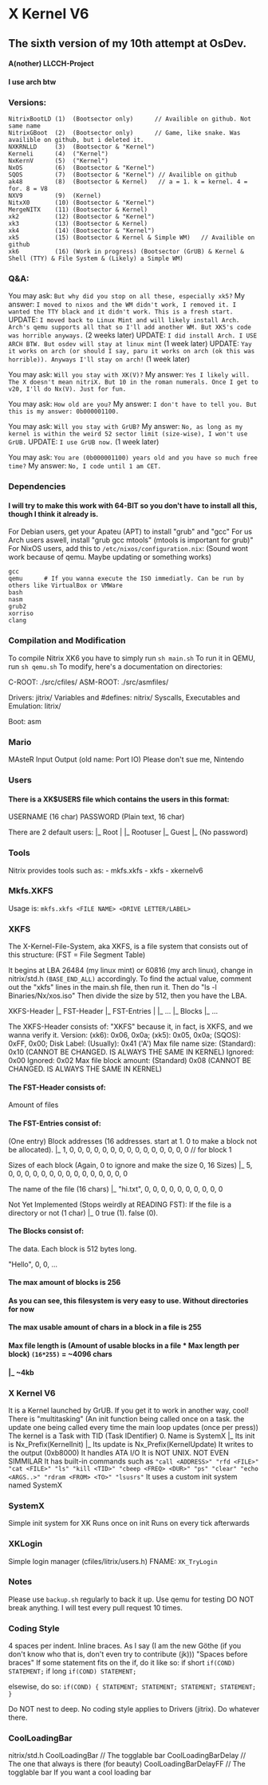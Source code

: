 # X Kernel V6
## The sixth version of my 10th attempt at OsDev.
#### A(nother) LLCCH-Project
#### I use arch btw
### Versions:
```
NitrixBootLD (1)  (Bootsector only)      // Availible on github. Not same name
NitrixGBoot  (2)  (Bootsector only)      // Game, like snake. Was availible on github, but i deleted it.
NXKRNLLD     (3)  (Bootsector & "Kernel")
Kerneli      (4)  ("Kernel")
NxKernV      (5)  ("Kernel")
NxOS         (6)  (Bootsector & "Kernel")
SQOS         (7)  (Bootsector & "Kernel") // Availible on github
ak48         (8)  (Bootsector & Kernel)   // a = 1. k = kernel. 4 = for. 8 = V8
NXV9         (9)  (Kernel)
NitxX0       (10) (Bootsector & "Kernel")
MergeNITX    (11) (Bootsector & Kernel)
xk2          (12) (Bootsector & "Kernel")
xk3          (13) (Bootsector & Kernel)
xk4          (14) (Bootsector & "Kernel")
xk5          (15) (Bootsector & Kernel & Simple WM)   // Availible on github
xk6          (16) (Work in progress) (Bootsector (GrUB) & Kernel & Shell (TTY) & File System & (Likely) a Simple WM)
```

### Q&A:
You may ask: `But why did you stop on all these, especially xk5?`
My answer: `I moved to nixos and the WM didn't work, I removed it. I wanted the TTY black and it didn't work. This is a fresh start.`
UPDATE: `I moved back to Linux Mint and will likely install Arch. Arch's qemu supports all that so I'll add another WM. But XK5's code was horrible anyways.` (2 weeks later)
UPDATE: `I did install Arch. I USE ARCH BTW. But osdev will stay at linux mint` (1 week later)
UPDATE: `Yay it works on arch (or should I say, paru it works on arch (ok this was horrible)). Anyways I'll stay on arch!` (1 week later)

You may ask: `Will you stay with XK(V)?`
My answer: `Yes I likely will. The X doesn't mean nitriX. But 10 in the roman numerals. Once I get to v20, I'll do Nx(V). Just for fun.`

You may ask: `How old are you?`
My answer: `I don't have to tell you. But this is my answer: 0b000001100.`

You may ask: `Will you stay with GrUB?`
My answer: `No, as long as my kernel is within the weird 52 sector limit (size-wise), I won't use GrUB.`
UPDATE: `I use GrUB now.` (1 week later)

You may ask: `You are (0b000001100) years old and you have so much free time?`
My answer: `No, I code until 1 am CET.`

### Dependencies
#### I will try to make this work with 64-BIT so you don't have to install all this, though I think it already is.
For Debian users, get your Apateu (APT) to install "grub" and "gcc"
For us Arch users aswell, install "grub gcc mtools" (mtools is important for grub)"
For NixOS users, add this to `/etc/nixos/configuration.nix`:
(Sound wont work because of qemu. Maybe updating or something works)
```
gcc
qemu      # If you wanna execute the ISO immediatly. Can be run by others like VirtualBox or VMWare
bash
nasm
grub2
xorriso
clang
```

### Compilation and Modification
To compile Nitrix XK6 you have to simply run `sh main.sh`
To run it in QEMU, run `sh qemu.sh`
To modify, here's a documentation on directories:

C-ROOT:    ./src/cfiles/
ASM-ROOT:  ./src/asmfiles/

Drivers:                             jitrix/
Variables and #defines:              nitrix/
Syscalls, Executables and Emulation: litrix/

Boot: asm

### Mario
MAsteR Input Output
(old name: Port IO)
Please don't sue me, Nintendo

### Users
#### There is a XK$USERS file which contains the users in this format:
USERNAME (16 char)
PASSWORD (Plain text, 16 char)

There are 2 default users:
	|_ Root
	|	|_ Rootuser
	|_ Guest
		|_ (No password)

### Tools
Nitrix provides tools such as:
	- mkfs.xkfs
	- xkfs
	- xkernelv6

### Mkfs.XKFS
Usage is: `mkfs.xkfs <FILE NAME> <DRIVE LETTER/LABEL>`

### XKFS
The X-Kernel-File-System, aka XKFS, is a file system that consists out of this structure:
(FST = File Segment Table)

It begins at LBA 26484 (my linux mint) or 60816 (my arch linux), change in nitrix/std.h `(BASE_END_ALL)` accordingly.
To find the actual value, comment out the "xkfs" lines in the main.sh file, then run it.
Then do "ls -l Binaries/Nx/xos.iso"
Then divide the size by 512, then you have the LBA.

XKFS-Header
	|_ FST-Header
	|_ FST-Entries
	|  |_ ...
	|_ Blocks
	   |_ ...

The XKFS-Header consists of:
"XKFS" because it, in fact, is XKFS, and we wanna verify it.
Version: (xk6): 0x06, 0x0a; (xk5): 0x05, 0x0a; (SQOS): 0xFF, 0x00;
Disk Label: (Usually): 0x41 ('A')
Max file name size: (Standard): 0x10 (CANNOT BE CHANGED. IS ALWAYS THE SAME IN KERNEL)
Ignored: 0x00
Ignored: 0x02
Max file block amount: (Standard) 0x08 (CANNOT BE CHANGED. IS ALWAYS THE SAME IN KERNEL)

#### The FST-Header consists of:
Amount of files

#### The FST-Entries consist of:
(One entry)
Block addresses (16 addresses. start at 1. 0 to make a block not be allocated).
	|_ 1, 0, 0, 0, 0, 0, 0, 0, 0, 0, 0, 0, 0, 0, 0, 0
		// for block 1 

Sizes of each block (Again, 0 to ignore and make the size 0, 16 Sizes)
	|_ 5, 0, 0, 0, 0, 0, 0, 0, 0, 0, 0, 0, 0, 0, 0, 0

The name of the file (16 chars)
	|_ "hi.txt", 0, 0, 0, 0, 0, 0, 0, 0, 0, 0

Not Yet Implemented (Stops weirdly at READING FST): If the file is a directory or not (1 char)
	|_ 0
		true (1). false (0).

#### The Blocks consist of:
The data. Each block is 512 bytes long.

"Hello", 0, 0, ...

#### The max amount of blocks is 256
#### As you can see, this filesystem is very easy to use. Without directories for now
#### The max usable amount of chars in a block in a file is 255
#### Max file length is (Amount of usable blocks in a file * Max length per block) `(16*255)` = ~4096 chars
####                                                                                             |_ ~4kb

### X Kernel V6
It is a Kernel launched by GrUB. If you get it to work in another way, cool!
There is "multitasking" (An init function being called once on a task. the update one being called every time the main loop updates (once per <ENTER> press))
The kernel is a Task with TID (Task IDentifier) 0. Name is SystemX
	|_ Its init is Nx_Prefix(KernelInit)
	|_ Its update is Nx_Prefix(KernelUpdate)
It writes to the output (0xb8000)
It handles ATA I/O
It is NOT UNIX. NOT EVEN SIMMILAR
It has built-in commands such as `"call <ADDRESS>" "rfd <FILE>" "cat <FILE>" "ls" "kill <TID>" "cbeep <FREQ> <DUR>" "ps" "clear" "echo <ARGS..>" "rdram <FROM> <TO>" "lsusrs"`
It uses a custom init system named SystemX

### SystemX
Simple init system for XK
Runs once on init
Runs on every tick afterwards

### XKLogin
Simple login manager (cfiles/litrix/users.h)
FNAME: `XK_TryLogin`

### Notes
Please use `backup.sh` regularly to back it up.
Use qemu for testing
DO NOT break anything.
I will test every pull request 10 times.

### Coding Style
4 spaces per indent.
Inline braces.
As I say (I am the new Göthe (if you don't know who that is, don't even try to contribute (jk))) "Spaces before braces"
If some statement fits on the if, do it like so:
if short
``
    if(COND) STATEMENT;
``
if long
``
    if(COND)
        STATEMENT;
``

elsewise, do so:
``
    if(COND) {
        STATEMENT;
        STATEMENT;
        STATEMENT;
        STATEMENT;
    }
``

Do NOT nest to deep.
No coding style applies to Drivers (jitrix). Do whatever there.

### CoolLoadingBar
nitrix/std.h
CoolLoadingBar        // The togglable bar
CoolLoadingBarDelay   // The one that always is there (for beauty)
CoolLoadingBarDelayFF // The togglable bar
If you want a cool loading bar
